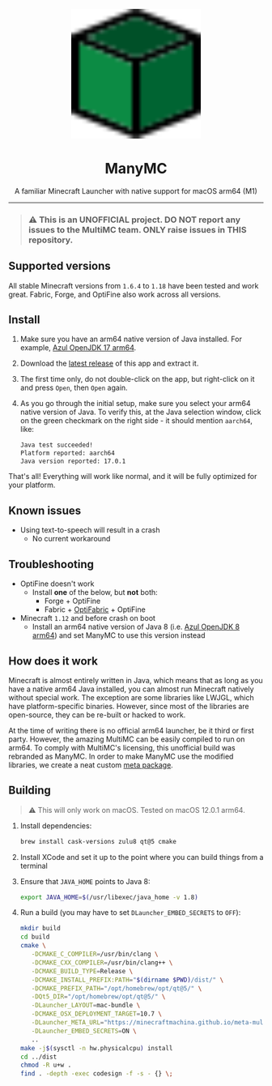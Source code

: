 <p align="center">
    <img width="256" heigth="256" src="logo.svg">
    <h1 align="center">ManyMC</h1>
    <p align="center">
        A familiar Minecraft Launcher with native support for macOS arm64 (M1)
    </p>
</p>

---

> ### ⚠️ This is an UNOFFICIAL project. DO NOT report any issues to the MultiMC team. ONLY raise issues in THIS repository.

## Supported versions

All stable Minecraft versions from `1.6.4` to `1.18` have been tested and work great. Fabric, Forge, and OptiFine also work across all versions.

## Install

1. Make sure you have an arm64 native version of Java installed. For example, [Azul OpenJDK 17 arm64](https://www.azul.com/downloads/?version=java-17-lts&os=macos&architecture=arm-64-bit&package=jdk).

2. Download the [latest release](https://github.com/MinecraftMachina/ManyMC/releases/latest/download/ManyMC.zip) of this app and extract it.

3. The first time only, do not double-click on the app, but right-click on it and press `Open`, then `Open` again.

4. As you go through the initial setup, make sure you select your arm64 native version of Java. To verify this, at the Java selection window, click on the green checkmark on the right side - it should mention `aarch64`, like:
   ```
   Java test succeeded!
   Platform reported: aarch64
   Java version reported: 17.0.1
   ```

That's all! Everything will work like normal, and it will be fully optimized for your platform.

## Known issues

- Using text-to-speech will result in a crash
  - No current workaround

## Troubleshooting

- OptiFine doesn't work
  - Install **one** of the below, but **not** both:
    - Forge + OptiFine
    - Fabric + [OptiFabric](https://www.curseforge.com/minecraft/mc-mods/optifabric) + OptiFine
- Minecraft `1.12` and before crash on boot
  - Install an arm64 native version of Java 8 (i.e. [Azul OpenJDK 8 arm64](https://www.azul.com/downloads/?version=java-8-lts&os=macos&architecture=arm-64-bit&package=jdk)) and set ManyMC to use this version instead

## How does it work

Minecraft is almost entirely written in Java, which means that as long as you have a native arm64 Java installed, you can almost run Minecraft natively without special work. The exception are some libraries like LWJGL, which have platform-specific binaries. However, since most of the libraries are open-source, they can be re-built or hacked to work.

At the time of writing there is no official arm64 launcher, be it third or first party. However, the amazing MultiMC can be easily compiled to run on arm64. To comply with MultiMC's licensing, this unofficial build was rebranded as ManyMC. In order to make ManyMC use the modified libraries, we create a neat custom [meta package](https://github.com/MinecraftMachina/meta-multimc-arm64/).

## Building

> ⚠️ This will only work on macOS. Tested on macOS 12.0.1 arm64.

1. Install dependencies:

   ```bash
   brew install cask-versions zulu8 qt@5 cmake
   ```

2. Install XCode and set it up to the point where you can build things from a terminal

3. Ensure that `JAVA_HOME` points to Java 8:

   ```bash
   export JAVA_HOME=$(/usr/libexec/java_home -v 1.8)
   ```

4. Run a build (you may have to set `DLauncher_EMBED_SECRETS` to `OFF`):

   ```bash
   mkdir build
   cd build
   cmake \
      -DCMAKE_C_COMPILER=/usr/bin/clang \
      -DCMAKE_CXX_COMPILER=/usr/bin/clang++ \
      -DCMAKE_BUILD_TYPE=Release \
      -DCMAKE_INSTALL_PREFIX:PATH="$(dirname $PWD)/dist/" \
      -DCMAKE_PREFIX_PATH="/opt/homebrew/opt/qt@5/" \
      -DQt5_DIR="/opt/homebrew/opt/qt@5/" \
      -DLauncher_LAYOUT=mac-bundle \
      -DCMAKE_OSX_DEPLOYMENT_TARGET=10.7 \
      -DLauncher_META_URL="https://minecraftmachina.github.io/meta-multimc-arm64/" \
      -DLauncher_EMBED_SECRETS=ON \
      ..
   make -j$(sysctl -n hw.physicalcpu) install
   cd ../dist
   chmod -R u+w .
   find . -depth -exec codesign -f -s - {} \;
   ```
